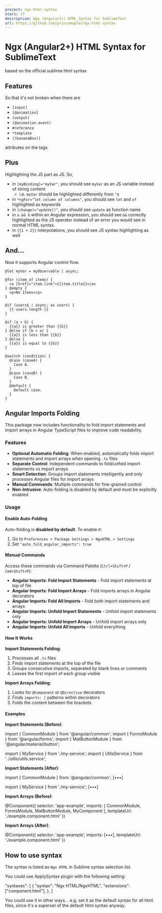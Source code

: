 ```yaml
---
project: ngx-html-syntax
stars: 17
description: Ngx (Angular2+) HTML Syntax for SublimeText
url: https://github.com/princemaple/ngx-html-syntax
---
```


Ngx (Angular2+) HTML Syntax for SublimeText
===========================================

based on the official sublime html syntax

Features
--------

So that it's not broken when there are

-   `[input]`
-   `[@animation]`
-   `(output)`
-   `(@animation.event)`
-   `#reference`
-   `*template`
-   `[(bananaBox)]`

attributes on the tags

Plus
----

Highlighting the JS part as JS. So,

-   in `[myBinding]="myVar"`, you should see `myVar` as an JS variable instead of string content
    -   i.e. `myVar` should be highlighted differently from `"`s
-   in `*ngFor="let column of columns"`, you should see `let` and `of` highlighted as keywords
-   in `(change)="update()"`, you should see `update` as function name
-   in `a && b` within an Angular expression, you should see `&&` correctly highlighted as the JS operator instead of an error you would see in normal HTML syntax.
-   in `{{1 + 2}}` interpolations, you should see JS syntax highlighting as well

And...
------

Now it supports Angular control flow.

```
@let myVar = myObservable | async;
```

```
@for (item of items) {
  <a [href]="item.link">{{item.title}}</a>
} @empty {
  <p>No Items</p>
}
```

```
@if (users$ | async; as users) {
  {{ users.length }}
}
```

```
@if (a > b) {
  {{a}} is greater than {{b}}
} @else if (b > a) {
  {{a}} is less than {{b}}
} @else {
  {{a}} is equal to {{b}}
}
```

```
@switch (condition) {
  @case (caseA) {
    Case A.
  }
  @case (caseB) {
    Case B.
  }
  @default {
    Default case.
  }
}
```

Angular Imports Folding
-----------------------

This package now includes functionality to fold import statements and import arrays in Angular TypeScript files to improve code readability.

### Features

-   **Optional Automatic Folding**: When enabled, automatically folds import statements and import arrays when opening `.ts` files
-   **Separate Control**: Independent commands to fold/unfold import statements vs import arrays
-   **Smart Detection**: Groups import statements intelligently and only processes Angular files for import arrays
-   **Manual Commands**: Multiple commands for fine-grained control
-   **Non-Intrusive**: Auto-folding is disabled by default and must be explicitly enabled

### Usage

#### Enable Auto-Folding

Auto-folding is **disabled by default**. To enable it:

1.  Go to `Preferences > Package Settings > NgxHTML > Settings`
2.  Set `"auto_fold_angular_imports": true`

#### Manual Commands

Access these commands via Command Palette (`Ctrl+Shift+P` / `Cmd+Shift+P`):

-   **Angular Imports: Fold Import Statements** - Fold import statements at top of file
-   **Angular Imports: Fold Import Arrays** - Fold imports arrays in Angular decorators
-   **Angular Imports: Fold All Imports** - Fold both import statements and arrays
-   **Angular Imports: Unfold Import Statements** - Unfold import statements only
-   **Angular Imports: Unfold Import Arrays** - Unfold import arrays only
-   **Angular Imports: Unfold All Imports** - Unfold everything

#### How It Works

**Import Statements Folding**:

1.  Processes all `.ts` files
2.  Finds import statements at the top of the file
3.  Groups consecutive imports, separated by blank lines or comments
4.  Leaves the first import of each group visible

**Import Arrays Folding**:

1.  Looks for `@Component` or `@Directive` decorators
2.  Finds `imports: [` patterns within decorators
3.  Folds the content between the brackets

#### Examples

**Import Statements (Before)**:

import { CommonModule } from '@angular/common';
import { FormsModule } from '@angular/forms';
import { MatButtonModule } from '@angular/material/button';

import { MyService } from './my-service';
import { UtilsService } from '../utils/utils.service';

**Import Statements (After)**:

import { CommonModule } from '@angular/common';
\[•••\]

import { MyService } from './my-service';
\[•••\]

**Import Arrays (Before)**:

@Component({
  selector: 'app-example',
  imports: \[
    CommonModule,
    FormsModule,
    MatButtonModule,
    MyComponent
  \],
  templateUrl: './example.component.html'
})

**Import Arrays (After)**:

@Component({
  selector: 'app-example',
  imports: \[•••\],
  templateUrl: './example.component.html'
})

How to use syntax
-----------------

The syntax is listed as `Ngx HTML` in Sublime syntax selection list.

You could use ApplySyntax plugin with the following setting:

"syntaxes": \[
    {
        "syntax": "Ngx HTML/NgxHTML",
        "extensions": \["component.html"\],
    },
\]

You could use it in other ways... e.g. set it as the default syntax for all html files, since it's a superset of the default html syntax anyway.
